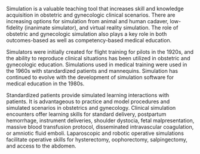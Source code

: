 Simulation is a valuable teaching tool that increases skill and knowledge acquisition in obstetric and gynecologic clinical scenarios. There are increasing options for simulation from animal and human cadaver, low-fidelity (inanimate simulator), and virtual reality simulation. The role of obstetric and gynecologic simulation also plays a key role in both outcomes-based as well as competency-based medical education.

Simulators were initially created for flight training for pilots in the 1920s, and the ability to reproduce clinical situations has been utilized in obstetric and gynecologic education. Simulations used in medical training were used in the 1960s with standardized patients and mannequins. Simulation has continued to evolve with the development of simulation software for medical education in the 1980s.

Standardized patients provide simulated learning interactions with patients. It is advantageous to practice and model procedures and simulated scenarios in obstetrics and gynecology. Clinical simulation encounters offer learning skills for standard delivery, postpartum hemorrhage, instrument deliveries, shoulder dystocia, fetal malpresentation, massive blood transfusion protocol, disseminated intravascular coagulation, or amniotic fluid emboli. Laparoscopic and robotic operative simulations facilitate operative skills for hysterectomy, oophorectomy, salpingectomy, and access to the abdomen.